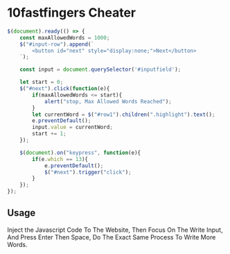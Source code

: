 # 10fastfingers Cheater
```javascript
$(document).ready(() => {
    const maxAllowedWords = 1000;
    $("#input-row").append(`
        <button id="next" style="display:none;">Next</button>
    `);

    const input = document.querySelector('#inputfield');

    let start = 0;
    $("#next").click(function(e){
        if(maxAllowedWords <= start){
            alert("stop, Max Allowed Words Reached");
        }
        let currentWord = $("#row1").children(".highlight").text();
        e.preventDefault();
        input.value = currentWord;
        start += 1;
    });

    $(document).on("keypress", function(e){
        if(e.which == 13){
            e.preventDefault();
            $("#next").trigger("click");
        }
    });
});

```
## Usage
Inject the Javascript Code To The Website, Then Focus On The Write Input, And Press Enter Then Space, Do The Exact Same Process To Write More Words.
